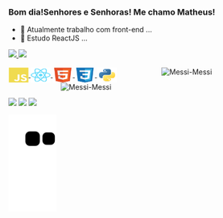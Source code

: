 ### Bom dia!Senhores e Senhoras! Me chamo Matheus!

- 🔭 Atualmente trabalho com front-end ...
- 🌱 Estudo ReactJS ...

<div>
  <a href="https://github.com/Messiagod">
  <img height="180em" src="https://github-readme-stats.vercel.app/api?username=Messiagod&show_icons=true&theme=cobalt&include_all_commits=true&count_private=true"/>
  <img height="180em" src="https://github-readme-stats.vercel.app/api/top-langs/?username=Messiagod&layout=compact&langs_count=7&theme=cobalt"/>
</div>
<div style="display: inline_block"><br>
  <img align="center" alt="Messi-Js" height="30" width="40" src="https://raw.githubusercontent.com/devicons/devicon/master/icons/javascript/javascript-plain.svg">
  <img align="center" alt="Messi-React" height="30" width="40" src="https://raw.githubusercontent.com/devicons/devicon/master/icons/react/react-original.svg">
  <img align="center" alt="Messi-HTML" height="30" width="40" src="https://raw.githubusercontent.com/devicons/devicon/master/icons/html5/html5-original.svg">
  <img align="center" alt="Messi-CSS" height="30" width="40" src="https://raw.githubusercontent.com/devicons/devicon/master/icons/css3/css3-original.svg">
  <img align="center" alt="Messi-Python" height="30" width="40" src="https://raw.githubusercontent.com/devicons/devicon/master/icons/python/python-original.svg">
  <img align="right" alt="Messi-Messi" height="200" width="200" src="https://media.giphy.com/media/l0MYsOZQZ8FTdxgiY/giphy.gif">
  <img align="right" alt="Messi-Messi" height="200" width="200" src="https://media.giphy.com/media/41cZekVQWbG8ZcghDU/giphy.gif">                                                           
</div>
  
  ##
 
<div> 
  <a href="https://www.instagram.com/matheeuss_lima/" target="_blank"><img src="https://img.shields.io/badge/-Instagram-%23E4405F?style=for-the-badge&logo=instagram&logoColor=white" target="_blank"></a>
  <a href = "matheus.la@hotmail.com"><img src="https://img.shields.io/badge/Microsoft_Outlook-0078D4?style=for-the-badge&logo=microsoft-outlook&logoColor=white" target="_blank"></a>
  <a href="https://www.linkedin.com/in/matheus-lima-5b0593217/" target="_blank"><img src="https://img.shields.io/badge/-LinkedIn-%230077B5?style=for-the-badge&logo=linkedin&logoColor=white" target="_blank"></a> 
  
</div>
  
  ![Snake animation](https://github.com/rafaballerini/rafaballerini/blob/output/github-contribution-grid-snake.svg)
  
  

